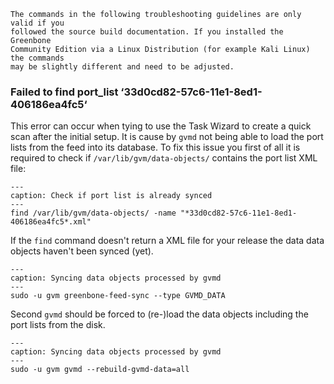 ```{warning}
The commands in the following troubleshooting guidelines are only valid if you
followed the source build documentation. If you installed the Greenbone
Community Edition via a Linux Distribution (for example Kali Linux) the commands
may be slightly different and need to be adjusted.
```

### Failed to find port_list ‘33d0cd82-57c6-11e1-8ed1-406186ea4fc5‘

This error can occur when tying to use the Task Wizard to create a quick scan
after the initial setup. It is cause by `gvmd` not being able to load the port
lists from the feed into its database. To fix this issue you first of all it
is required to check if `/var/lib/gvm/data-objects/` contains the port list XML
file:

```{code-block} shell
---
caption: Check if port list is already synced
---
find /var/lib/gvm/data-objects/ -name "*33d0cd82-57c6-11e1-8ed1-406186ea4fc5*.xml"
```

If the `find` command doesn't return a XML file for your release the data
data objects haven't been synced (yet).

```{code-block} shell
---
caption: Syncing data objects processed by gvmd
---
sudo -u gvm greenbone-feed-sync --type GVMD_DATA
```

Second `gvmd` should be forced to (re-)load the data objects including the port
lists from the disk.

```{code-block} shell
---
caption: Syncing data objects processed by gvmd
---
sudo -u gvm gvmd --rebuild-gvmd-data=all
```
